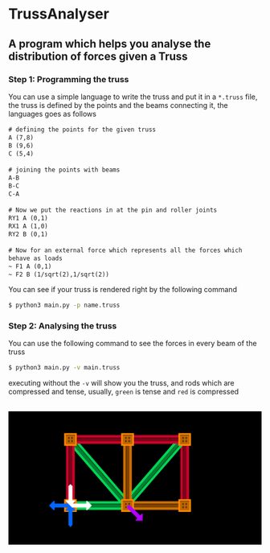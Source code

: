 # TrussAnalyser

## A program which helps you analyse the distribution of forces given a Truss

### Step 1: Programming the truss

You can use a simple language to write the truss and put it in a `*.truss` file, the truss is defined by the points and the beams connecting it, the languages goes as follows
```
# defining the points for the given truss
A (7,8)
B (9,6)
C (5,4)

# joining the points with beams
A-B
B-C
C-A

# Now we put the reactions in at the pin and roller joints
RY1 A (0,1)
RX1 A (1,0)
RY2 B (0,1)

# Now for an external force which represents all the forces which behave as loads
~ F1 A (0,1)
~ F2 B (1/sqrt(2),1/sqrt(2))
```

You can see if your truss is rendered right by the following command
```bash
$ python3 main.py -p name.truss
```

### Step 2: Analysing the truss
You can use the following command to see the forces in every beam of the truss
```bash
$ python3 main.py -v main.truss
```

executing without the `-v` will show you the truss, and rods which are compressed and tense, usually, `green` is tense and `red` is compressed
<br><br>

![alt text](truss.png)
